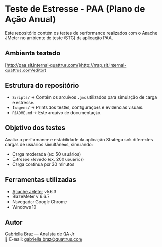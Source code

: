 # Teste de Estresse - PAA (Plano de Ação Anual)

Este repositório contém os testes de performance realizados com o Apache JMeter no ambiente de teste (STG) da aplicação PAA.

## Ambiente testado

[http://paa.sit.internal-quattrus.com/](http://map.sit.internal-quattrus.com/editor)

## Estrutura do repositório

- `Scripts/` → Contém os arquivos `.jmx` utilizados para simulação de carga e estresse.
- `Imagens/` → Prints dos testes, configurações e evidências visuais.
- `README.md` → Este arquivo de documentação.

## Objetivo dos testes

Avaliar a performance e estabilidade da aplicação Stratega sob diferentes cargas de usuários simultâneos, simulando:

- Carga moderada (ex: 50 usuários)
- Estresse elevado (ex: 200 usuários)
- Carga contínua por 30 minutos

## Ferramentas utilizadas

- [Apache JMeter](https://jmeter.apache.org/) v5.6.3
- BlazeMeter v 6.6.7
- Navegador Google Chrome
- Windows 10

## Autor

Gabriella Braz — Analista de QA Jr  
📧 E-mail: gabriella.braz@quattrus.com
